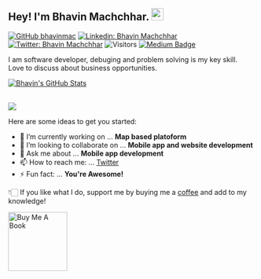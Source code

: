 ## Hey! I'm Bhavin Machchhar. <img src="https://media.giphy.com/media/hvRJCLFzcasrR4ia7z/giphy.gif" width="25px">

[![GitHub bhavinmac](https://img.shields.io/github/followers/bhavinmac?label=follow&style=social)](https://github.com/bhavinmac)
[![Linkedin: Bhavin Machchhar](https://img.shields.io/badge/-bhavinmac-blue?style=flat-square&logo=Linkedin&logoColor=white&link=https://www.linkedin.com/in/bhavinmac/)](https://www.linkedin.com/in/bhavinmac/)
[![Twitter: Bhavin Machchhar](https://img.shields.io/twitter/follow/bhavinmac?style=social)](https://twitter.com/bhavinmac)
![Visitors](https://visitor-badge.glitch.me/badge?page_id=bhavinmac&left_color=gray&right_color=blue)
[![Medium Badge](https://img.shields.io/badge/-@bhavinmac-black?style=flat-square&labelColor=000000&logo=Medium&link=https://medium.com/@bhavinmac)](https://medium.com/@bhavinmac)
  
I am software developer, debuging and problem solving is my key skill.<br>
Love to discuss about business opportunities.


[![Bhavin's GitHub Stats](https://github-readme-stats.vercel.app/api?username=bhavinmac&hide=issues&count_private=true&show_icons=true&theme=calm)](https://github.com/bhavinmac/github-readme-stats)


<p><br><a href="#">
  <img align="center" src="http://github-readme-streak-stats.herokuapp.com?user=daxoron&theme=dark" />
</a></p>



Here are some ideas to get you started:

- 🔭 I’m currently working on ... <b>Map based platoform</b>
- 👯 I’m looking to collaborate on ... <b> Mobile app and website development</b>
- 💬 Ask me about ... <b>Mobile app development</b>
- 📫 How to reach me: ... <a href="https://twitter.com/bhavinmac"> Twitter </a>
- ⚡ Fun fact: ... <b>You're Awesome!</b>

👇🏻 If you like what I do, support me by buying me a [coffee](https://www.buymeacoffee.com/bhavinmac) and add to my knowledge! 

<a href="https://www.buymeacoffee.com/bhavinmac" target="_blank"><img src="https://cdn.buymeacoffee.com/buttons/v2/default-white.png" alt="Buy Me A Book" width="120" ></a>

